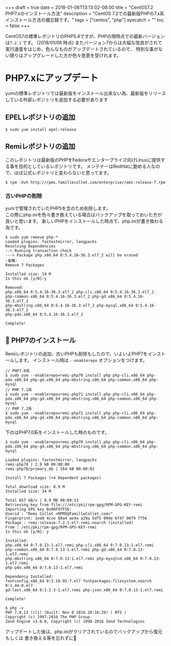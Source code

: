 +++
draft = true
date = 2018-01-06T13:13:02-08:00
title = "CentOS7.2 PHP7.xのインストール方法"
description = "CentOS 7.2での最新版PHPの7.x系インストール方法の備忘録です。"
tags = ["centos", "php"]
eyecatch = ""
toc = false
+++

CentOS7の標準レポジトリのPHP5.4ですが、PHPの現時点での最新バージョンは`7.2.1` です。
(2018/01/06 時点)
またバージョン7からは大幅な改良がされて実行速度をはじめ、色んなものがアップデートされているので、
特別な事がない限りはアップグレードした方が色々恩恵を受けれます。

# PHP7.xにアップデート
yumの標準レポジトリでは最新版をインストール出来ない為、最新版をリリースしている外部レポジトリを追加する必要があります

## EPELレポジトリの追加

```
$ sudo yum install epel-release
```

## Remiレポジトリの追加
このレポジトリは最新版のPHPをFedoraやエンタープライズ向けLinuxに提供する事を目的としているレポジトリです。
メンテナーはRedHatに勤める人なので、ほぼ公式レポジトリと変わらないと思ってます。

```
$ rpm -Uvh http://rpms.famillecollet.com/enterprise/remi-release-7.rpm
```

### 古いPHPの削除
yumで管理されていたPHP5を念のため削除します。\
この際にphp.iniを色々書き換えている場合はバックアップを取っておいた方が良いと思います。
新しいPHPをインストールした時点で、php.iniが書き換わる為です。

```
$ sudo yum remove php-*
Loaded plugins: fastestmirror, langpacks
Resolving Dependencies
--> Running transaction check
---> Package php.x86_64 0:5.4.16-36.3.el7_2 will be erased
-省略-
Remove 7 Packages

Installed size: 19 M
Is this ok [y/N]:y

Removed:
php.x86_64 0:5.4.16-36.3.el7_2 php-cli.x86_64 0:5.4.16-36.3.el7_2
php-common.x86_64 0:5.4.16-36.3.el7_2 php-gd.x86_64 0:5.4.16-36.3.el7_2
php-mbstring.x86_64 0:5.4.16-36.3.el7_2 php-mysql.x86_64 0:5.4.16-36.3.el7_2
php-pdo.x86_64 0:5.4.16-36.3.el7_2

Complete!
```

## 🚀 PHP7のインストール
Remiレポジトリの追加、古いPHPも削除もしたので、いよいよPHP7をインストールします。
インストール時は `--enablerepo` オプションをつけます。

```
// PHP7.0系
$ sudo yum --enablerepo=remi-php70 install php php-cli.x86_64 php-pdo.x86_64 php-gd.x86_64 php-mbstring.x86_64 php-common.x86_64 php-mysql
// PHP 7.1系
$ sudo yum --enablerepo=remi-php71 install php php-cli.x86_64 php-pdo.x86_64 php-gd.x86_64 php-mbstring.x86_64 php-common.x86_64 php-mysql
// PHP 7.2系
$ sudo yum --enablerepo=remi-php72 install php php-cli.x86_64 php-pdo.x86_64 php-gd.x86_64 php-mbstring.x86_64 php-common.x86_64 php-mysql
```

下のはPHP7.0系をインストールした時のものです。

```
$ sudo yum --enablerepo=remi-php70 install php php-cli.x86_64 php-pdo.x86_64 php-gd.x86_64 php-mbstring.x86_64 php-common.x86_64 php-mysql

Loaded plugins: fastestmirror, langpacks
remi-php70 | 2.9 kB 00:00:00
remi-php70/primary_db | 164 kB 00:00:01

Install 7 Packages (+4 Dependent packages)

Total download size: 8.9 M
Installed size: 34 M

Total 657 kB/s | 8.9 MB 00:00:13
Retrieving key from file:///etc/pki/rpm-gpg/RPM-GPG-KEY-remi
Importing GPG key 0x00F97F56:
Userid : "Remi Collet <RPMS@FamilleCollet.com>"
Fingerprint: 1ee0 4cce 88a4 ae4a a29a 5df5 004e 6f47 00f9 7f56
Package : remi-release-7.2-1.el7.remi.noarch (installed)
From : /etc/pki/rpm-gpg/RPM-GPG-KEY-remi
Is this ok [y/N]: y

Installed:
php.x86_64 0:7.0.13-1.el7.remi php-cli.x86_64 0:7.0.13-1.el7.remi
php-common.x86_64 0:7.0.13-1.el7.remi php-gd.x86_64 0:7.0.13-1.el7.remi
php-mbstring.x86_64 0:7.0.13-1.el7.remi php-mysqlnd.x86_64 0:7.0.13-1.el7.remi
php-pdo.x86_64 0:7.0.13-1.el7.remi

Dependency Installed:
fontconfig.x86_64 0:2.10.95-7.el7 fontpackages-filesystem.noarch 0:1.44-8.el7
gd-last.x86_64 0:2.2.3-1.el7.remi php-json.x86_64 0:7.0.13-1.el7.remi

Complete!

$ php -v
PHP 7.0.13 (cli) (built: Nov 8 2016 20:16:29) ( NTS )
Copyright (c) 1997-2016 The PHP Group
Zend Engine v3.0.0, Copyright (c) 1998-2016 Zend Technologies
```

アップデートした後は、php.iniがクリアされているのでバックアップから復元もしくは
書き換える等を忘れずに🙏
